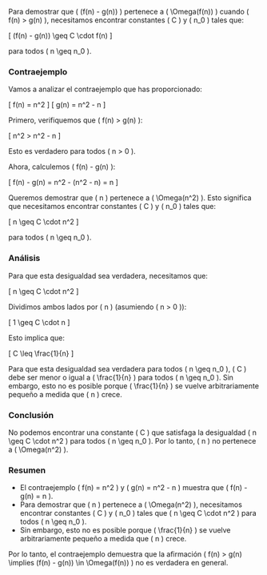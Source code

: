 Para demostrar que \( (f(n) - g(n)) \) pertenece a \( \Omega(f(n)) \) cuando \( f(n) > g(n) \), necesitamos encontrar constantes \( C \) y \( n_0 \) tales que:

\[ (f(n) - g(n)) \geq C \cdot f(n) \]

para todos \( n \geq n_0 \).

### Contraejemplo

Vamos a analizar el contraejemplo que has proporcionado:

\[ f(n) = n^2 \]
\[ g(n) = n^2 - n \]

Primero, verifiquemos que \( f(n) > g(n) \):

\[ n^2 > n^2 - n \]

Esto es verdadero para todos \( n > 0 \).

Ahora, calculemos \( f(n) - g(n) \):

\[ f(n) - g(n) = n^2 - (n^2 - n) = n \]

Queremos demostrar que \( n \) pertenece a \( \Omega(n^2) \). Esto significa que necesitamos encontrar constantes \( C \) y \( n_0 \) tales que:

\[ n \geq C \cdot n^2 \]

para todos \( n \geq n_0 \).

### Análisis

Para que esta desigualdad sea verdadera, necesitamos que:

\[ n \geq C \cdot n^2 \]

Dividimos ambos lados por \( n \) (asumiendo \( n > 0 \)):

\[ 1 \geq C \cdot n \]

Esto implica que:

\[ C \leq \frac{1}{n} \]

Para que esta desigualdad sea verdadera para todos \( n \geq n_0 \), \( C \) debe ser menor o igual a \( \frac{1}{n} \) para todos \( n \geq n_0 \). Sin embargo, esto no es posible porque \( \frac{1}{n} \) se vuelve arbitrariamente pequeño a medida que \( n \) crece.

### Conclusión

No podemos encontrar una constante \( C \) que satisfaga la desigualdad \( n \geq C \cdot n^2 \) para todos \( n \geq n_0 \). Por lo tanto, \( n \) no pertenece a \( \Omega(n^2) \).

### Resumen

- El contraejemplo \( f(n) = n^2 \) y \( g(n) = n^2 - n \) muestra que \( f(n) - g(n) = n \).
- Para demostrar que \( n \) pertenece a \( \Omega(n^2) \), necesitamos encontrar constantes \( C \) y \( n_0 \) tales que \( n \geq C \cdot n^2 \) para todos \( n \geq n_0 \).
- Sin embargo, esto no es posible porque \( \frac{1}{n} \) se vuelve arbitrariamente pequeño a medida que \( n \) crece.

Por lo tanto, el contraejemplo demuestra que la afirmación \( f(n) > g(n) \implies (f(n) - g(n)) \in \Omega(f(n)) \) no es verdadera en general.
